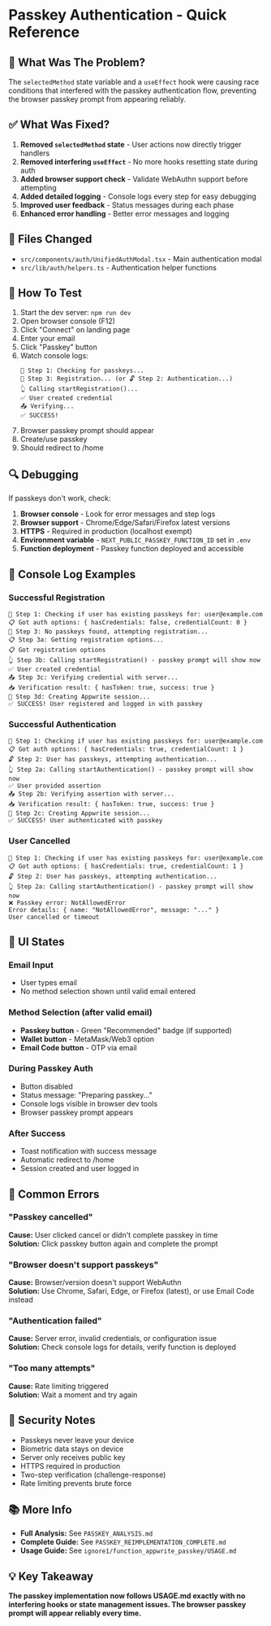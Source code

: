 # Passkey Authentication - Quick Reference

## 🎯 What Was The Problem?

The `selectedMethod` state variable and a `useEffect` hook were causing race conditions that interfered with the passkey authentication flow, preventing the browser passkey prompt from appearing reliably.

## ✅ What Was Fixed?

1. **Removed `selectedMethod` state** - User actions now directly trigger handlers
2. **Removed interfering `useEffect`** - No more hooks resetting state during auth
3. **Added browser support check** - Validate WebAuthn support before attempting
4. **Added detailed logging** - Console logs every step for easy debugging
5. **Improved user feedback** - Status messages during each phase
6. **Enhanced error handling** - Better error messages and logging

## 📁 Files Changed

- `src/components/auth/UnifiedAuthModal.tsx` - Main authentication modal
- `src/lib/auth/helpers.ts` - Authentication helper functions

## 🧪 How To Test

1. Start the dev server: `npm run dev`
2. Open browser console (F12)
3. Click "Connect" on landing page
4. Enter your email
5. Click "Passkey" button
6. Watch console logs:
   ```
   🔐 Step 1: Checking for passkeys...
   📝 Step 3: Registration... (or 🔓 Step 2: Authentication...)
   👆 Calling startRegistration()...
   ✅ User created credential
   📤 Verifying...
   ✅ SUCCESS!
   ```
7. Browser passkey prompt should appear
8. Create/use passkey
9. Should redirect to /home

## 🔍 Debugging

If passkeys don't work, check:

1. **Browser console** - Look for error messages and step logs
2. **Browser support** - Chrome/Edge/Safari/Firefox latest versions
3. **HTTPS** - Required in production (localhost exempt)
4. **Environment variable** - `NEXT_PUBLIC_PASSKEY_FUNCTION_ID` set in `.env`
5. **Function deployment** - Passkey function deployed and accessible

## 📝 Console Log Examples

### Successful Registration
```
🔐 Step 1: Checking if user has existing passkeys for: user@example.com
📋 Got auth options: { hasCredentials: false, credentialCount: 0 }
📝 Step 3: No passkeys found, attempting registration...
📋 Step 3a: Getting registration options...
📋 Got registration options
👆 Step 3b: Calling startRegistration() - passkey prompt will show now
✅ User created credential
📤 Step 3c: Verifying credential with server...
📥 Verification result: { hasToken: true, success: true }
🎫 Step 3d: Creating Appwrite session...
✅ SUCCESS! User registered and logged in with passkey
```

### Successful Authentication
```
🔐 Step 1: Checking if user has existing passkeys for: user@example.com
📋 Got auth options: { hasCredentials: true, credentialCount: 1 }
🔓 Step 2: User has passkeys, attempting authentication...
👆 Step 2a: Calling startAuthentication() - passkey prompt will show now
✅ User provided assertion
📤 Step 2b: Verifying assertion with server...
📥 Verification result: { hasToken: true, success: true }
🎫 Step 2c: Creating Appwrite session...
✅ SUCCESS! User authenticated with passkey
```

### User Cancelled
```
🔐 Step 1: Checking if user has existing passkeys for: user@example.com
📋 Got auth options: { hasCredentials: true, credentialCount: 1 }
🔓 Step 2: User has passkeys, attempting authentication...
👆 Step 2a: Calling startAuthentication() - passkey prompt will show now
❌ Passkey error: NotAllowedError
Error details: { name: "NotAllowedError", message: "..." }
User cancelled or timeout
```

## 🎨 UI States

### Email Input
- User types email
- No method selection shown until valid email entered

### Method Selection (after valid email)
- **Passkey button** - Green "Recommended" badge (if supported)
- **Wallet button** - MetaMask/Web3 option
- **Email Code button** - OTP via email

### During Passkey Auth
- Button disabled
- Status message: "Preparing passkey..."
- Console logs visible in browser dev tools
- Browser passkey prompt appears

### After Success
- Toast notification with success message
- Automatic redirect to /home
- Session created and user logged in

## 🚨 Common Errors

### "Passkey cancelled"
**Cause:** User clicked cancel or didn't complete passkey in time  
**Solution:** Click passkey button again and complete the prompt

### "Browser doesn't support passkeys"
**Cause:** Browser/version doesn't support WebAuthn  
**Solution:** Use Chrome, Safari, Edge, or Firefox (latest), or use Email Code instead

### "Authentication failed"
**Cause:** Server error, invalid credentials, or configuration issue  
**Solution:** Check console logs for details, verify function is deployed

### "Too many attempts"
**Cause:** Rate limiting triggered  
**Solution:** Wait a moment and try again

## 🔐 Security Notes

- Passkeys never leave your device
- Biometric data stays on device
- Server only receives public key
- HTTPS required in production
- Two-step verification (challenge-response)
- Rate limiting prevents brute force

## 📚 More Info

- **Full Analysis:** See `PASSKEY_ANALYSIS.md`
- **Complete Guide:** See `PASSKEY_REIMPLEMENTATION_COMPLETE.md`
- **Usage Guide:** See `ignore1/function_appwrite_passkey/USAGE.md`

## 💡 Key Takeaway

**The passkey implementation now follows USAGE.md exactly with no interfering hooks or state management issues. The browser passkey prompt will appear reliably every time.**
